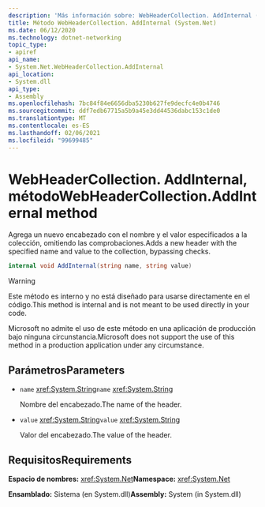 ```yaml
---
description: 'Más información sobre: WebHeaderCollection. AddInternal (método)'
title: Método WebHeaderCollection. AddInternal (System.Net)
ms.date: 06/12/2020
ms.technology: dotnet-networking
topic_type:
- apiref
api_name:
- System.Net.WebHeaderCollection.AddInternal
api_location:
- System.dll
api_type:
- Assembly
ms.openlocfilehash: 7bc84f84e6656dba5230b627fe9decfc4e0b4746
ms.sourcegitcommit: ddf7edb67715a5b9a45e3dd44536dabc153c1de0
ms.translationtype: MT
ms.contentlocale: es-ES
ms.lasthandoff: 02/06/2021
ms.locfileid: "99699485"
---
```

# <a name="webheadercollectionaddinternal-method"></a><span data-ttu-id="3438b-103">WebHeaderCollection. AddInternal, método</span><span class="sxs-lookup"><span data-stu-id="3438b-103">WebHeaderCollection.AddInternal method</span></span>

<span data-ttu-id="3438b-104">Agrega un nuevo encabezado con el nombre y el valor especificados a la colección, omitiendo las comprobaciones.</span><span class="sxs-lookup"><span data-stu-id="3438b-104">Adds a new header with the specified name and value to the collection, bypassing checks.</span></span>

```csharp
internal void AddInternal(string name, string value)
```

> [!WARNING]
> <span data-ttu-id="3438b-105">Este método es interno y no está diseñado para usarse directamente en el código.</span><span class="sxs-lookup"><span data-stu-id="3438b-105">This method is internal and is not meant to be used directly in your code.</span></span>
>
> <span data-ttu-id="3438b-106">Microsoft no admite el uso de este método en una aplicación de producción bajo ninguna circunstancia.</span><span class="sxs-lookup"><span data-stu-id="3438b-106">Microsoft does not support the use of this method in a production application under any circumstance.</span></span>

## <a name="parameters"></a><span data-ttu-id="3438b-107">Parámetros</span><span class="sxs-lookup"><span data-stu-id="3438b-107">Parameters</span></span>

- <span data-ttu-id="3438b-108">`name` <xref:System.String></span><span class="sxs-lookup"><span data-stu-id="3438b-108">`name` <xref:System.String></span></span>

  <span data-ttu-id="3438b-109">Nombre del encabezado.</span><span class="sxs-lookup"><span data-stu-id="3438b-109">The name of the header.</span></span>

- <span data-ttu-id="3438b-110">`value` <xref:System.String></span><span class="sxs-lookup"><span data-stu-id="3438b-110">`value` <xref:System.String></span></span>

  <span data-ttu-id="3438b-111">Valor del encabezado.</span><span class="sxs-lookup"><span data-stu-id="3438b-111">The value of the header.</span></span>

## <a name="requirements"></a><span data-ttu-id="3438b-112">Requisitos</span><span class="sxs-lookup"><span data-stu-id="3438b-112">Requirements</span></span>

<span data-ttu-id="3438b-113">**Espacio de nombres:** <xref:System.Net></span><span class="sxs-lookup"><span data-stu-id="3438b-113">**Namespace:** <xref:System.Net></span></span>

<span data-ttu-id="3438b-114">**Ensamblado:** Sistema (en System.dll)</span><span class="sxs-lookup"><span data-stu-id="3438b-114">**Assembly:** System (in System.dll)</span></span>
